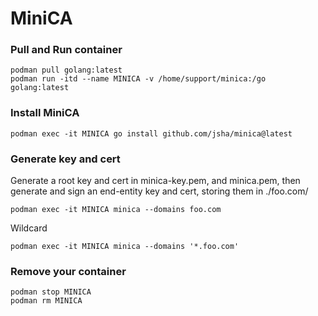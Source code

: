 # MiniCA
### Pull and Run container
```
podman pull golang:latest
podman run -itd --name MINICA -v /home/support/minica:/go golang:latest
```

### Install MiniCA
```
podman exec -it MINICA go install github.com/jsha/minica@latest
```

### Generate key and cert
Generate a root key and cert in minica-key.pem, and minica.pem, then  
generate and sign an end-entity key and cert, storing them in ./foo.com/  
```
podman exec -it MINICA minica --domains foo.com
```
Wildcard
```
podman exec -it MINICA minica --domains '*.foo.com'
```

### Remove your container
```
podman stop MINICA
podman rm MINICA
```